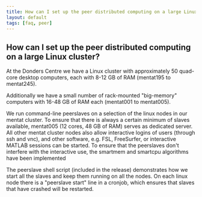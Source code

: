 ```yaml
---
title: How can I set up the peer distributed computing on a large Linux cluster?
layout: default
tags: [faq, peer]
---
```


## How can I set up the peer distributed computing on a large Linux cluster?

At the Donders Centre we have a Linux cluster with approximately 50 quad-core desktop computers, each with 8-12 GB of RAM (mentat195 to mentat245). 

Additionally we have a small number of rack-mounted "big-memory" computers with 16-48 GB of RAM each (mentat001 to mentat005).

We run command-line peerslaves on a selection of the linux nodes in our mentat cluster. To ensure that there is always a certain minimum of slaves available, mentat005 (12 cores, 48 GB of RAM) serves as dedicated server. All other mentat cluster nodes also allow interactive logins of users (through ssh and vnc), and other software, e.g. FSL, FreeSurfer, or interactive MATLAB sessions can be started. To ensure that the peerslaves don't interfere with the interactive use, the smartmem and smartcpu algorithms have been implemented  

The peerslave shell script (included in the release) demonstrates how we start all the slaves and keep them running on all the nodes. On each linux node there is a "peerslave start" line in a cronjob, which ensures that slaves that have crashed will be restarted.

 

